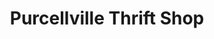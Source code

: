 ---
title: "Purcellville Thrift Shop"
url: /purcellville/purcellville-thrift-shop/
shop: charity
---